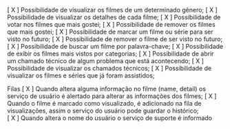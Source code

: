 [ X ] Possibilidade de visualizar os filmes de um determinado gênero;
[ X ] Possibilidade de visualizar os detalhes de cada filme;
[ X ] Possibilidade de votar nos filmes que mais gostei;
[ X ] Possibilidade de remover os filmes que mais gostei;
[ X ] Possibilidade de marcar um filme ou série para ser visto no futuro;
[ X ] Possibilidade de remover o filme de ser visto no futuro;
[ X ] Possibilidade de buscar um filme por palavra-chave;
[ X ] Possibilidade de exibir os filmes mais vistos por categorias;
[ X ] Possibilidade de abrir um chamado técnico de algum problema que está acontecendo;
[ X ] Possibilidade de visualizar os chamados técnicos;
[ X ] Possibilidade de visualizar os filmes e séries que já foram assistidos;

Filas
[ X ] Quando altera alguma informação no filme (name, detail) os serviço de usuário é alertado para alterar as informações dos filmes;
[ X ] Quando o filme é marcado como visualizado, é adicionado na fila de visualizações, assim o serviço do usuário pode guardar o histórico;           
[ X ] Quando altera o nome do usuário o serviço de suporte é informado
